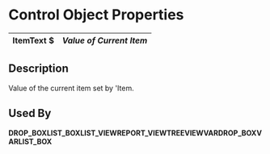# Control Object Properties

**ItemText $** |  **_Value of Current Item_**  
---|---  
  
## Description

Value of the current item set by 'Item.

## Used By

**DROP_BOX****LIST_BOX****LIST_VIEW****REPORT_VIEW****TREEVIEW****VARDROP_BOX****VARLIST_BOX**
